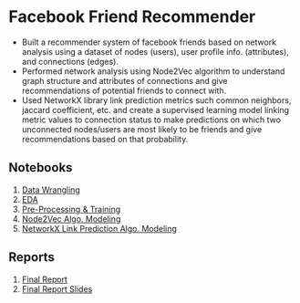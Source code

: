 # Facebook Friend Recommender
- Built a recommender system of facebook friends based on network analysis using a dataset of nodes (users), user profile info. (attributes), and connections (edges).
- Performed network analysis using Node2Vec algorithm to understand graph structure and attributes of connections and give recommendations of potential friends to connect with.
- Used NetworkX library link prediction metrics such common neighbors, jaccard coefficient, etc. and create a supervised learning model linking metric values to connection status to make predictions on which two unconnected nodes/users are most likely to be friends and give recommendations based on that probability.
## Notebooks
1. [Data Wrangling](https://github.com/HarshaMalireddy/Data-Science-Portfolio/blob/main/Projects/Facebook-Friend-Recommeder-Capstone/Notebooks/Data%20Wrangling.ipynb)
2. [EDA](https://github.com/HarshaMalireddy/Data-Science-Portfolio/blob/main/Projects/Facebook-Friend-Recommeder-Capstone/Notebooks/EDA.ipynb)
3. [Pre-Processing & Training](https://github.com/HarshaMalireddy/Data-Science-Portfolio/blob/main/Projects/Facebook-Friend-Recommeder-Capstone/Notebooks/Pre-Processing.ipynb)
4. [Node2Vec Algo. Modeling](https://github.com/HarshaMalireddy/Data-Science-Portfolio/blob/main/Projects/Facebook-Friend-Recommeder-Capstone/Notebooks/Node2Vec%20Algo.%20Modeling.ipynb)
5. [NetworkX Link Prediction Algo. Modeling](https://github.com/HarshaMalireddy/Data-Science-Portfolio/blob/main/Projects/Facebook-Friend-Recommeder-Capstone/Notebooks/NetworkX%20Link%20Prediction%20Algo.%20Modeling.ipynb)
## Reports
1. [Final Report]()
2. [Final Report Slides]() 